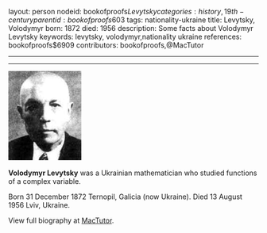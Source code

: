 layout: person
nodeid: bookofproofs$Levytsky
categories: history,19th-century
parentid: bookofproofs$603
tags: nationality-ukraine
title: Levytsky, Volodymyr
born: 1872
died: 1956
description: Some facts about Volodymyr Levytsky
keywords: levytsky, volodymyr,nationality ukraine
references: bookofproofs$6909
contributors: bookofproofs,@MacTutor

---


---

![Levytsky.jpg](https://github.com/bookofproofs/bookofproofs.github.io/blob/main/_sources/_assets/images/portraits/Levytsky.jpg?raw=true)

**Volodymyr Levytsky**  was a Ukrainian mathematician who studied functions of a complex variable.

Born 31 December 1872 Ternopil, Galicia (now Ukraine). Died 13 August 1956 Lviv, Ukraine.


View full biography at [MacTutor](https://mathshistory.st-andrews.ac.uk/Biographies/Levytsky/).